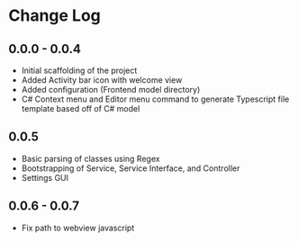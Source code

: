 # Change Log

## 0.0.0 - 0.0.4

- Initial scaffolding of the project
- Added Activity bar icon with welcome view
- Added configuration (Frontend model directory)
- C# Context menu and Editor menu command to generate Typescript file template based off of C# model


## 0.0.5
 - Basic parsing of classes using Regex
 - Bootstrapping of Service, Service Interface, and Controller
 - Settings GUI

## 0.0.6 - 0.0.7
 - Fix path to webview javascript